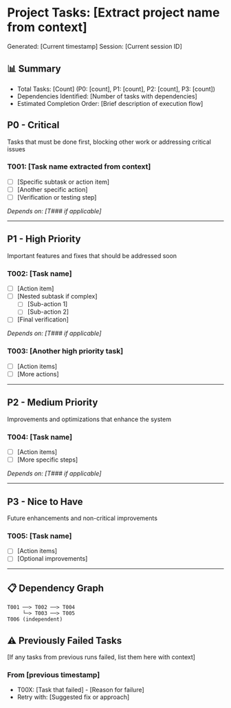 # Project Tasks: [Extract project name from context]

Generated: [Current timestamp]
Session: [Current session ID]

## 📊 Summary
- Total Tasks: [Count] (P0: [count], P1: [count], P2: [count], P3: [count])
- Dependencies Identified: [Number of tasks with dependencies]
- Estimated Completion Order: [Brief description of execution flow]

## P0 - Critical
Tasks that must be done first, blocking other work or addressing critical issues

### T001: [Task name extracted from context]
- [ ] [Specific subtask or action item]
- [ ] [Another specific action]
- [ ] [Verification or testing step]

*Depends on: [T### if applicable]*

---

## P1 - High Priority
Important features and fixes that should be addressed soon

### T002: [Task name]
- [ ] [Action item]
- [ ] [Nested subtask if complex]
  - [ ] [Sub-action 1]
  - [ ] [Sub-action 2]
- [ ] [Final verification]

*Depends on: [T### if applicable]*

### T003: [Another high priority task]
- [ ] [Action items]
- [ ] [More actions]

---

## P2 - Medium Priority
Improvements and optimizations that enhance the system

### T004: [Task name]
- [ ] [Action items]
- [ ] [More specific steps]

*Depends on: [T### if applicable]*

---

## P3 - Nice to Have
Future enhancements and non-critical improvements

### T005: [Task name]
- [ ] [Action items]
- [ ] [Optional improvements]

---

## 📋 Dependency Graph
```
T001 ──> T002 ──> T004
     └─> T003 ──> T005
T006 (independent)
```

## ⚠️ Previously Failed Tasks
[If any tasks from previous runs failed, list them here with context]

### From [previous timestamp]
- T00X: [Task that failed] - [Reason for failure]
- Retry with: [Suggested fix or approach]